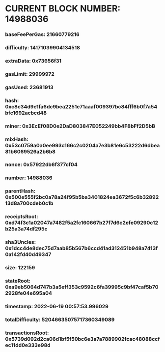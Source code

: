 # CURRENT BLOCK NUMBER: 14988036

### baseFeePerGas: 21660779216
### difficulty: 14171039904134518
### extraData: 0x73656f31
### gasLimit: 29999972
### gasUsed: 23681913
### hash: 0xc8c34d9e1fa6dc9bea2251e71aaaf009397bc84fff6b0f7a54bfc1692acbcd48
### miner: 0x3EcEf08D0e2DaD803847E052249bb4F8bFf2D5bB
### mixHash: 0x53c0759a0a0ee993c166c2c0204a7e3b81e6c53222d6dbea81b6069526a2b6b8
### nonce: 0x57922db6f377cf04
### number: 14988036
### parentHash: 0x500e555f2bc0a78a24f95b5ba3401824ea3672f5c6b3289213d8a700cdeb0c1b
### receiptsRoot: 0xd74f3c1a02047a7482f5a2fc160667b27f7d6c2efe09290c12b25a3a74df295c
### sha3Uncles: 0x1dcc4de8dec75d7aab85b567b6ccd41ad312451b948a7413f0a142fd40d49347
### size: 122159
### stateRoot: 0xa9eb5064d747b3a5eff353c9592c6fa39995c9bf47caf5b702928fe04e695a04
### timestamp: 2022-06-19 00:57:53.996029
### totalDifficulty: 52046635075717360349089
### transactionsRoot: 0x5739d092d2ca06d1bf5f50bc6e3a7a7889902fcac48088ccfec11dd0e333e98d
